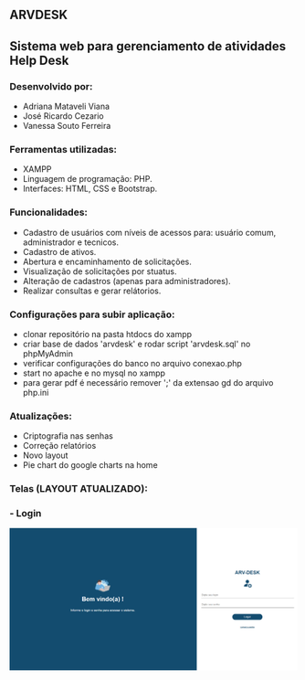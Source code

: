 ## ARVDESK

## Sistema web para gerenciamento de atividades Help Desk

### Desenvolvido por:
- Adriana Mataveli Viana
- José Ricardo Cezario
- Vanessa Souto Ferreira

### Ferramentas utilizadas:
- XAMPP
- Linguagem de programação: PHP.
- Interfaces: HTML, CSS e Bootstrap.

### Funcionalidades:
- Cadastro de usuários com níveis de acessos para: usuário comum, administrador e tecnicos.
- Cadastro de ativos.
- Abertura e encaminhamento de solicitações.
- Visualização de solicitações por stuatus.
- Alteração de cadastros (apenas para administradores).
- Realizar consultas e gerar relátorios.

### Configurações para subir aplicação:
- clonar repositório na pasta htdocs do xampp
- criar base de dados 'arvdesk' e rodar script 'arvdesk.sql' no phpMyAdmin
- verificar configurações do banco no arquivo conexao.php
- start no apache e no mysql no xampp
- para gerar pdf é necessário remover ';' da extensao gd do arquivo php.ini 

### Atualizações:
- Criptografia nas senhas
- Correção relatórios
- Novo layout
- Pie chart do google charts na home

### Telas (LAYOUT ATUALIZADO):


### - Login
![index](https://github.com/vansoufer/sistemaHelpdesk/blob/master/new-index.png)


